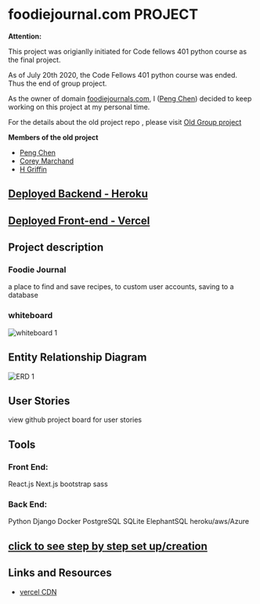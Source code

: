 # foodiejournal.com PROJECT

**Attention:**

This project was origianlly initiated for Code fellows 401 python course as the final project.

As of July 20th 2020, the Code Fellows 401 python course was ended. Thus the end of group project.

As the owner of domain [foodiejournals.com](https://foodiejournals.com), I ([Peng Chen](https://github.com/PengChen11)) decided to keep working on this project at my personal time.

For the details about the old project repo , please visit [Old Group project](https://github.com/smart-not-hard)

**Members of the old project**

- [Peng Chen](https://github.com/PengChen11)
- [Corey Marchand](https://github.com/corey-marchand)
- [H Griffin](https://github.com/h-griffin)

## [Deployed Backend - Heroku](https://foodie-journals.herokuapp.com/)

## [Deployed Front-end - Vercel](https://foodiejournals.com)

## Project description

### Foodie Journal

a place to find and save recipes, to custom user accounts, saving to a database

### whiteboard

![whiteboard 1](assets/WB1.png)

## Entity Relationship Diagram

![ERD 1](assets/ERD1.png)

## User Stories

view github project board for user stories

## Tools

### Front End:

React.js
Next.js
bootstrap
sass

### Back End:

Python
Django
Docker
PostgreSQL
SQLite
ElephantSQL
heroku/aws/Azure

## [click to see step by step set up/creation](progress.md)

## Links and Resources

- [vercel CDN](https://vercel.com/edge-network)
